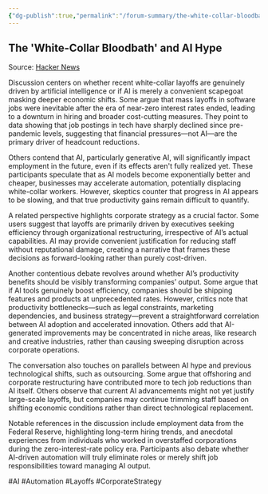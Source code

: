 ```yaml
---
{"dg-publish":true,"permalink":"/forum-summary/the-white-collar-bloodbath-is-all-part-of-the-ai-hype-machine/","title":"The 'white-collar bloodbath' is all part of the AI hype machine","tags":["article","summary"],"created":"2025-05-31T11:31:56.265+07:00","updated":"2025-08-06T06:44:54.073+07:00"}
---
```



## The 'White-Collar Bloodbath' and AI Hype  

Source: [Hacker News](https://news.ycombinator.com/item?id=44136117)  

Discussion centers on whether recent white-collar layoffs are genuinely driven by artificial intelligence or if AI is merely a convenient scapegoat masking deeper economic shifts. Some argue that mass layoffs in software jobs were inevitable after the era of near-zero interest rates ended, leading to a downturn in hiring and broader cost-cutting measures. They point to data showing that job postings in tech have sharply declined since pre-pandemic levels, suggesting that financial pressures—not AI—are the primary driver of headcount reductions.

Others contend that AI, particularly generative AI, will significantly impact employment in the future, even if its effects aren't fully realized yet. These participants speculate that as AI models become exponentially better and cheaper, businesses may accelerate automation, potentially displacing white-collar workers. However, skeptics counter that progress in AI appears to be slowing, and that true productivity gains remain difficult to quantify.

A related perspective highlights corporate strategy as a crucial factor. Some users suggest that layoffs are primarily driven by executives seeking efficiency through organizational restructuring, irrespective of AI’s actual capabilities. AI may provide convenient justification for reducing staff without reputational damage, creating a narrative that frames these decisions as forward-looking rather than purely cost-driven.

Another contentious debate revolves around whether AI’s productivity benefits should be visibly transforming companies’ output. Some argue that if AI tools genuinely boost efficiency, companies should be shipping features and products at unprecedented rates. However, critics note that productivity bottlenecks—such as legal constraints, marketing dependencies, and business strategy—prevent a straightforward correlation between AI adoption and accelerated innovation. Others add that AI-generated improvements may be concentrated in niche areas, like research and creative industries, rather than causing sweeping disruption across corporate operations.

The conversation also touches on parallels between AI hype and previous technological shifts, such as outsourcing. Some argue that offshoring and corporate restructuring have contributed more to tech job reductions than AI itself. Others observe that current AI advancements might not yet justify large-scale layoffs, but companies may continue trimming staff based on shifting economic conditions rather than direct technological replacement.

Notable references in the discussion include employment data from the Federal Reserve, highlighting long-term hiring trends, and anecdotal experiences from individuals who worked in overstaffed corporations during the zero-interest-rate policy era. Participants also debate whether AI-driven automation will truly eliminate roles or merely shift job responsibilities toward managing AI output.

#AI #Automation #Layoffs #CorporateStrategy
